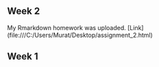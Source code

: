 ## Week 2

My Rmarkdown homework was uploaded. 
[Link] (file:///C:/Users/Murat/Desktop/assignment_2.html)

## Week 1
